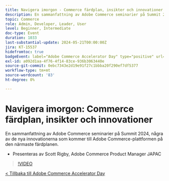 ```yaml
---
title: Navigera imorgon - Commerce färdplan, insikter och innovationer
description: En sammanfattning av Adobe Commerce seminarier på Summit 2024, några av de nya innovationerna som kommer till Adobe Commerce-plattformen på den närmaste färdplanen.
topic: Commerce
role: Admin, Developer, Leader, User
level: Beginner, Intermediate
doc-type: Event
duration: 1033
last-substantial-update: 2024-05-21T00:00:00Z
jira: KT-15537
hidefromtoc: true
badgeEvent: label="Adobe Commerce Accelerator Day" type="positive" url="https://experienceleague.adobe.com/sv/docs/events/apac-commerce-recordings/2024/overview"
exl-id: a092d1aa-4f76-4f14-83ce-936b3063440e
source-git-commit: 0ebc7343e2d19e91f27c1bbba20f290ef7df5377
workflow-type: tm+mt
source-wordcount: '83'
ht-degree: 0%

---
```


# Navigera imorgon: Commerce färdplan, insikter och innovationer

En sammanfattning av Adobe Commerce seminarier på Summit 2024, några av de nya innovationerna som kommer till Adobe Commerce-plattformen på den närmaste färdplanen.

+ Presenteras av Scott Rigby, Adobe Commerce Product Manager JAPAC

>[!VIDEO](https://video.tv.adobe.com/v/3429264/?learn=on)

[&lt; Tillbaka till Adobe Commerce Accelerator Day](./overview.md)
